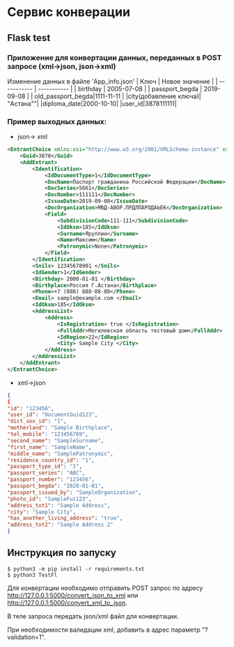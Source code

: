 # Сервис конверации
## Flask test
### Приложение для конвертации данных, переданных в POST запросе (xml->json, json->xml)

Изменение данных в файле 'App_info.json'
| Ключ | Новое значение |
| ----------- | ----------- |
| birthday   | 2005-07-08  |
| passport_begda    | 2019-09-08   |
|  old_passport_begda|1111-11-11 |
|city(добавление ключа)| "Астана""|
|diploma_date|2000-10-10|
|user_id|3878111111|

### Пример выходных данных:
- json-> xml
```xml
<EntrantChoice xmlns:xsi="http://www.w3.org/2001/XMLSchema-instance" xsi:noNamespaceSchemaLocation="example_schema.xsd">
    <Guid>3878</Guid>
    <AddEntrant>
        <Identification>
            <IdDocumentType>1</IdDocumentType>
            <DocName>Паспорт гражданина Российской Федерации</DocName>
            <DocSeries>5661</DocSeries>
            <DocNumber>111111</DocNumber>
            <IssueDate>2019-09-08</IssueDate>
            <DocOrganization>МВД-АВОР.ПРДЛПАРОДАЬЕК</DocOrganization>
            <Field>
                <SubdivisionCode>111-111</SubdivisionCode>
                <IdOksm>185</IdOksm>
                <Surname>Яруллин</Surname>
                <Name>Максим</Name>
                <Patronymic>None</Patronymic>
            </Field>
        </Identification>
        <Snils> 12345678901 </Snils>
        <IdGender>1</IdGender>
        <Birthday> 2000-01-01 </Birthday>
        <Birthplace>Россия Г.Астана</Birthplace>
        <Phone>+7 (888) 888-88-88</Phone>
        <Email> sample@example.com </Email>
        <IdOksm>185</IdOksm>
        <AddressList>
            <Address>
                <IsRegistration> true </IsRegistration>
                <FullAddr>Могилевская область тестовый дом</FullAddr>
                <IdRegion>22</IdRegion>
                <City> Sample City </City>
            </Address>
        </AddressList>
    </AddEntrant>
</EntrantChoice>
```

- xml->json
``` json
{
{
"id": "123456",
"user_id": "DocumentGuid123",
"dict_sex_id": "1",
"motherland": "Sample Birthplace",
"tel_mobile": "123456789",
"second_name": "SampleSurname",
"first_name": "SampleName",
"middle_name": "SamplePatronymic",
"residence_country_id": "1",
"passport_type_id": "1",
"passport_series": "ABC",
"passport_number": "123456",
"passport_begda": "2020-01-01",
"passport_issued_by": "SampleOrganization",
"photo_id": "SampleFui123",
"address_txt1": "Sample Address",
"city": "Sample City",
"has_another_living_address": "true",
"address_txt2": "Sample Address 2"
}
```


## Инструкция по запуску
```
$ python3 -m pip install -r requirements.txt
$ python3 TestFl
```

Для конвертации необходимо отправить POST запрос по адресу http://127.0.0.1:5000/convert_json_to_xml или http://127.0.0.1:5000/convert_xml_to_json.

В теле запроса передать json/xml файл для конвертации. 

При необходимости валидации xml, добавить в адрес параметр "?validation=1".